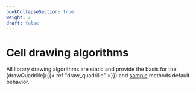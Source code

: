 ```yaml
---
bookCollapseSection: true
weight: 2
draft: false
---
```


# Cell drawing algorithms

All library drawing algorithms are static and provide the basis for the [drawQuadrille]({{< ref "draw_quadrille" >}}) and [sample](https://objetos.github.io/p5.quadrille.js/docs/visual_computing/sample/) methods default behavior.
